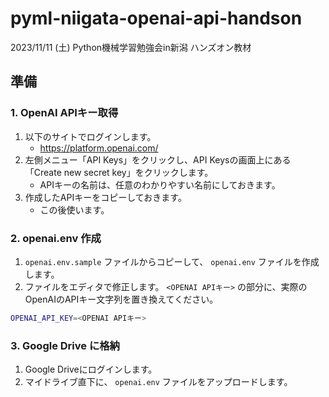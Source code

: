 # pyml-niigata-openai-api-handson

2023/11/11 (土)
Python機械学習勉強会in新潟 ハンズオン教材

## 準備

### 1. OpenAI APIキー取得

1. 以下のサイトでログインします。
    - https://platform.openai.com/
2. 左側メニュー「API Keys」をクリックし、API Keysの画面上にある「Create new secret key」をクリックします。
    - APIキーの名前は、任意のわかりやすい名前にしておきます。
3. 作成したAPIキーをコピーしておきます。
    - この後使います。

### 2. openai.env 作成

1. `openai.env.sample` ファイルからコピーして、 `openai.env` ファイルを作成します。
2. ファイルをエディタで修正します。 `<OPENAI APIキー>` の部分に、実際のOpenAIのAPIキー文字列を置き換えてください。

```bash
OPENAI_API_KEY=<OPENAI APIキー>
```

### 3. Google Drive に格納

1. Google Driveにログインします。
2. マイドライブ直下に、 `openai.env` ファイルをアップロードします。


